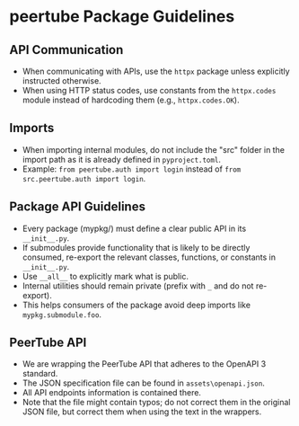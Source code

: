 # peertube Package Guidelines

## API Communication

- When communicating with APIs, use the `httpx` package unless explicitly instructed otherwise.
- When using HTTP status codes, use constants from the `httpx.codes` module instead of hardcoding them (e.g., `httpx.codes.OK`).

## Imports

- When importing internal modules, do not include the "src" folder in the import path as it is already defined in `pyproject.toml`.
- Example: `from peertube.auth import login` instead of `from src.peertube.auth import login`.

## Package API Guidelines

- Every package (mypkg/) must define a clear public API in its `__init__.py`.
- If submodules provide functionality that is likely to be directly consumed, re-export the relevant classes, functions, or constants in `__init__.py`.
- Use `__all__` to explicitly mark what is public.
- Internal utilities should remain private (prefix with `_` and do not re-export).
- This helps consumers of the package avoid deep imports like `mypkg.submodule.foo`.

## PeerTube API

- We are wrapping the PeerTube API that adheres to the OpenAPI 3 standard.
- The JSON specification file can be found in `assets\openapi.json`.
- All API endpoints information is contained there.
- Note that the file might contain typos; do not correct them in the original JSON file, but correct them when using the text in the wrappers.

